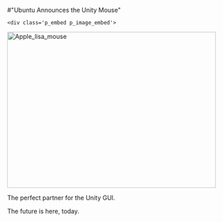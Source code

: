 #"Ubuntu Announces the Unity Mouse"


    <div class='p_embed p_image_embed'>
<img alt="Apple_lisa_mouse" height="360" src="http://getfile6.posterous.com/getfile/files.posterous.com/conoroneill/9h4O9ZGePnDie8X2xpOXYpZQwEH0dkCygQ2b73EiCD3y8Dv7AWpzDBeUZoKH/Apple_Lisa_Mouse.jpg" width="480" />
</div>
<p></p><div>The perfect partner for the Unity GUI.</div><p />The future is here, today.
  